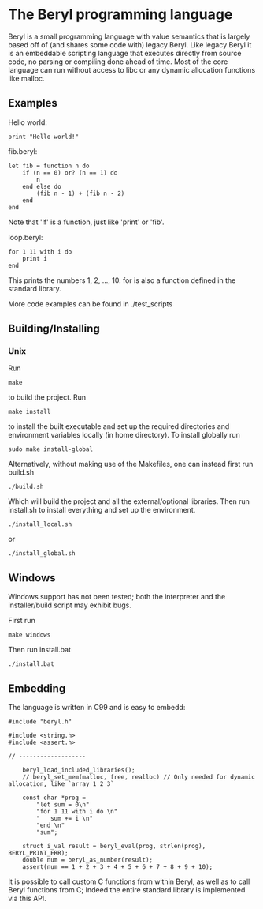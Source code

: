 # The Beryl programming language

Beryl is a small programming language with value semantics that is largely based off of (and shares some code with) legacy Beryl.
Like legacy Beryl it is an embeddable scripting language that executes directly from source code, no parsing or compiling done ahead of time.
Most of the core language can run without access to libc or any dynamic allocation functions like malloc.

## Examples

Hello world:
```
print "Hello world!"
```

fib.beryl:
```
let fib = function n do
	if (n == 0) or? (n == 1) do
		n
	end else do
		(fib n - 1) + (fib n - 2)
	end
end
```
Note that 'if' is a function, just like 'print' or 'fib'.

loop.beryl:
```
for 1 11 with i do
	print i
end
```
This prints the numbers 1, 2, ..., 10. for is also a function defined in the standard library.

More code examples can be found in ./test_scripts

## Building/Installing

### Unix

Run
```
make
```
to build the project.
Run
```
make install
``` 
to install the built executable and set up the required directories and environment variables locally (in home directory).
To install globally run
```
sudo make install-global
```

Alternatively, without making use of the Makefiles, one can instead first run build.sh
```
./build.sh
```
Which will build the project and all the external/optional libraries. Then run install.sh to install everything and
set up the environment.
```
./install_local.sh
```
or
```
./install_global.sh
```

## Windows

Windows support has not been tested; both the interpreter and the installer/build script may exhibit bugs.

First run
```
make windows
```

Then run install.bat
```
./install.bat
```

## Embedding

The language is written in C99 and is easy to embedd:
```
#include "beryl.h"

#include <string.h>
#include <assert.h>

// -------------------
	
	beryl_load_included_libraries();
	// beryl_set_mem(malloc, free, realloc) // Only needed for dynamic allocation, like `array 1 2 3`
	
	const char *prog = 
		"let sum = 0\n"
		"for 1 11 with i do \n"
		"	sum += i \n"
		"end \n"
		"sum";

	struct i_val result = beryl_eval(prog, strlen(prog), BERYL_PRINT_ERR);
	double num = beryl_as_number(result);
	assert(num == 1 + 2 + 3 + 4 + 5 + 6 + 7 + 8 + 9 + 10);

```
It is possible to call custom C functions from within Beryl, as well as to call Beryl functions from C; Indeed the entire
standard library is implemented via this API.

